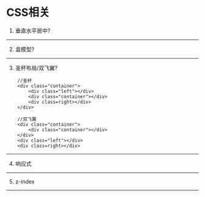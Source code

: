 # CSS相关
1. 垂直水平居中?

---

2. 盒模型?

---

3. 圣杯布局/双飞翼?

```
    //圣杯
    <div class="container">
        <div class="left"></div>
        <div class="container"></div>
        <div class=right></div>
    </div>
```

```
    //双飞翼
    <div class="container">
        <div class="container"></div>
    </div>
    <div class="left"></div>
    <div class=right></div>
```

---
4. 响应式
---

5. z-index
---
